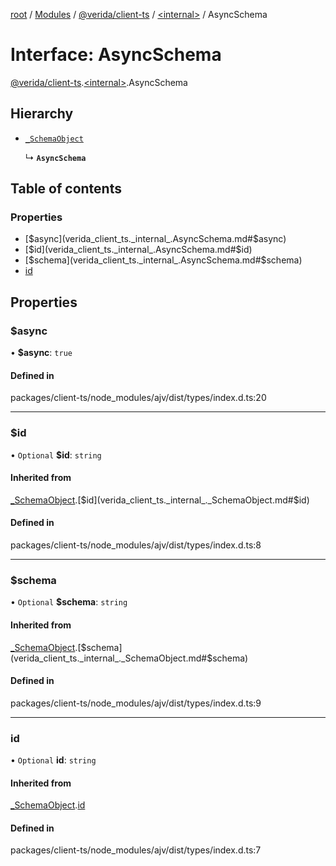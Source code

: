 [root](../README.md) / [Modules](../modules.md) / [@verida/client-ts](../modules/verida_client_ts.md) / [<internal\>](../modules/verida_client_ts._internal_.md) / AsyncSchema

# Interface: AsyncSchema

[@verida/client-ts](../modules/verida_client_ts.md).[<internal\>](../modules/verida_client_ts._internal_.md).AsyncSchema

## Hierarchy

- [`_SchemaObject`](verida_client_ts._internal_._SchemaObject.md)

  ↳ **`AsyncSchema`**

## Table of contents

### Properties

- [$async](verida_client_ts._internal_.AsyncSchema.md#$async)
- [$id](verida_client_ts._internal_.AsyncSchema.md#$id)
- [$schema](verida_client_ts._internal_.AsyncSchema.md#$schema)
- [id](verida_client_ts._internal_.AsyncSchema.md#id)

## Properties

### $async

• **$async**: ``true``

#### Defined in

packages/client-ts/node_modules/ajv/dist/types/index.d.ts:20

___

### $id

• `Optional` **$id**: `string`

#### Inherited from

[_SchemaObject](verida_client_ts._internal_._SchemaObject.md).[$id](verida_client_ts._internal_._SchemaObject.md#$id)

#### Defined in

packages/client-ts/node_modules/ajv/dist/types/index.d.ts:8

___

### $schema

• `Optional` **$schema**: `string`

#### Inherited from

[_SchemaObject](verida_client_ts._internal_._SchemaObject.md).[$schema](verida_client_ts._internal_._SchemaObject.md#$schema)

#### Defined in

packages/client-ts/node_modules/ajv/dist/types/index.d.ts:9

___

### id

• `Optional` **id**: `string`

#### Inherited from

[_SchemaObject](verida_client_ts._internal_._SchemaObject.md).[id](verida_client_ts._internal_._SchemaObject.md#id)

#### Defined in

packages/client-ts/node_modules/ajv/dist/types/index.d.ts:7
